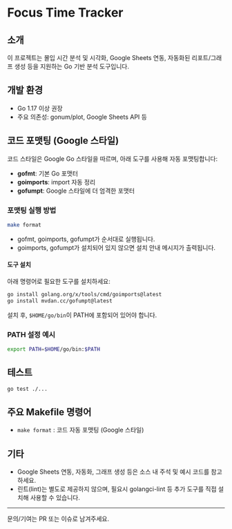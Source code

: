 # Focus Time Tracker

## 소개

이 프로젝트는 몰입 시간 분석 및 시각화, Google Sheets 연동, 자동화된 리포트/그래프 생성 등을 지원하는 Go 기반 분석 도구입니다.

## 개발 환경
- Go 1.17 이상 권장
- 주요 의존성: gonum/plot, Google Sheets API 등

## 코드 포맷팅 (Google 스타일)

코드 스타일은 Google Go 스타일을 따르며, 아래 도구를 사용해 자동 포맷팅합니다:
- **gofmt**: 기본 Go 포맷터
- **goimports**: import 자동 정리
- **gofumpt**: Google 스타일에 더 엄격한 포맷터

### 포맷팅 실행 방법

```sh
make format
```
- gofmt, goimports, gofumpt가 순서대로 실행됩니다.
- goimports, gofumpt가 설치되어 있지 않으면 설치 안내 메시지가 출력됩니다.

#### 도구 설치
아래 명령어로 필요한 도구를 설치하세요:
```sh
go install golang.org/x/tools/cmd/goimports@latest
go install mvdan.cc/gofumpt@latest
```
설치 후, `$HOME/go/bin`이 PATH에 포함되어 있어야 합니다.

### PATH 설정 예시
```sh
export PATH=$HOME/go/bin:$PATH
```

## 테스트

```sh
go test ./...
```

## 주요 Makefile 명령어
- `make format` : 코드 자동 포맷팅 (Google 스타일)

## 기타
- Google Sheets 연동, 자동화, 그래프 생성 등은 소스 내 주석 및 예시 코드를 참고하세요.
- 린트(lint)는 별도로 제공하지 않으며, 필요시 golangci-lint 등 추가 도구를 직접 설치해 사용할 수 있습니다.

---

문의/기여는 PR 또는 이슈로 남겨주세요. 